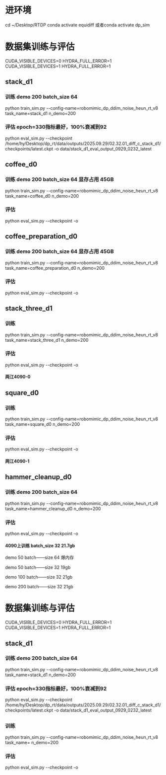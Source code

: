 

# 进环境
cd ~/Desktop/RTDP
conda activate equidiff
或者conda activate dp_sim


# 数据集训练与评估
CUDA_VISIBLE_DEVICES=0 HYDRA_FULL_ERROR=1 
CUDA_VISIBLE_DEVICES=1 HYDRA_FULL_ERROR=1 
## stack_d1 
### 训练 demo 200 batch_size 64
python train_sim.py --config-name=robomimic_dp_ddim_noise_heun_rt_v8 task_name=stack_d1 n_demo=200 
### 评估 epoch=330指标最好，100%衰减到92
python eval_sim.py --checkpoint /home/hy/Desktop/dp_rt/data/outputs/2025.09.29/02.32.01_diff_c_stack_d1/checkpoints/latest.ckpt -o data/stack_d1_eval_output_0929_0232_latest

## coffee_d0
### 训练 demo 200 batch_size 64 显存占用 45GB
python train_sim.py --config-name=robomimic_dp_ddim_noise_heun_rt_v8 task_name=coffee_d0 n_demo=200
### 评估
python eval_sim.py --checkpoint  -o 

## coffee_preparation_d0
### 训练 demo 200 batch_size 64  显存占用 45GB
python train_sim.py --config-name=robomimic_dp_ddim_noise_heun_rt_v8 task_name=coffee_preparation_d0 n_demo=200
### 评估
python eval_sim.py --checkpoint  -o 

## stack_three_d1
### 训练
python train_sim.py --config-name=robomimic_dp_ddim_noise_heun_rt_v8 task_name=stack_three_d1 n_demo=200
### 评估
python eval_sim.py --checkpoint  -o 
#### 两江4090-0

## square_d0
### 训练
python train_sim.py --config-name=robomimic_dp_ddim_noise_heun_rt_v8 task_name=square_d0 n_demo=200
### 评估
python eval_sim.py --checkpoint  -o 
#### 两江4090-1


## hammer_cleanup_d0
### 训练 demo 200 batch_size 64
python train_sim.py --config-name=robomimic_dp_ddim_noise_heun_rt_v8 task_name=hammer_cleanup_d0 n_demo=200 
### 评估
python eval_sim.py --checkpoint  -o 
#### 4090上训练 batch_size 32 21.7gb
demo 50
batch——size 64
爆内存

demo 50
batch——size 32
19gb

demo 100
batch——size 32
21gb

demo 200
batch——size 32
21gb



# 数据集训练与评估
CUDA_VISIBLE_DEVICES=0 HYDRA_FULL_ERROR=1 
CUDA_VISIBLE_DEVICES=1 HYDRA_FULL_ERROR=1 
## stack_d1 
### 训练 demo 200 batch_size 64
python train_sim.py --config-name=robomimic_dp_ddim_noise_heun_rt_v8 task_name=stack_d1 n_demo=200 
### 评估 epoch=330指标最好，100%衰减到92
python eval_sim.py --checkpoint /home/hy/Desktop/dp_rt/data/outputs/2025.09.29/02.32.01_diff_c_stack_d1/checkpoints/latest.ckpt -o data/stack_d1_eval_output_0929_0232_latest





## 
### 训练
python train_sim.py --config-name=robomimic_dp_ddim_noise_heun_rt_v8 task_name= n_demo=200
### 评估
python eval_sim.py --checkpoint  -o 

